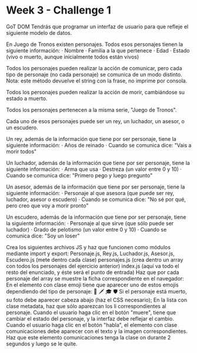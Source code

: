 # Week 3 - Challenge 1
GoT DOM
Tendrás que programar un interfaz de usuario para que refleje el siguiente modelo de datos.

En Juego de Tronos existen personajes. Todos esos personajes tienen la siguiente información: · Nombre · Familia a la que pertenece · Edad · Estado (vivo o muerto, aunque inicialmente todos están vivos)

Todos los personajes pueden realizar la acción de comunicar, pero cada tipo de personaje (no cada personaje) se comunica de un modo distinto. Nota: este método devuelve el string con la frase, no imprime por consola.

Todos los personajes pueden realizar la acción de morir, cambiándose su estado a muerto.

Todos los personajes pertenecen a la misma serie, "Juego de Tronos".

Cada uno de esos personajes puede ser un rey, un luchador, un asesor, o un escudero.

Un rey, además de la información que tiene por ser personaje, tiene la siguiente información: · Años de reinado · Cuando se comunica dice: "Vais a morir todos"

Un luchador, además de la información que tiene por ser personaje, tiene la siguiente información: · Arma que usa · Destreza (un valor entre 0 y 10) · Cuando se comunica dice: "Primero pego y luego pregunto"

Un asesor, además de la información que tiene por ser personaje, tiene la siguiente información: · Personaje al que asesora (que puede ser rey, luchador, asesor o escudero) · Cuando se comunica dice: "No sé por qué, pero creo que voy a morir pronto"

Un escudero, además de la información que tiene por ser personaje, tiene la siguiente información: · Personaje al que sirve (que sólo puede ser luchador) · Grado de pelotismo (un valor entre 0 y 10) · Cuando se comunica dice: "Soy un loser"

Crea los siguientes archivos JS y haz que funcionen como módulos mediante import y export:
Personaje.js, Rey.js, Luchador.js, Asesor.js, Escudero.js (mete dentro cada clase)
personajes.js (crea dentro un array con todos los personajes del ejercicio anterior)
index.js (aquí va todo el resto del enunciado, y éste será el punto de entrada)
Haz que por cada personaje del array se muestre la ficha correspondiente en el navegador:
En el elemento con clase emoji tiene que aparecer uno de estos emojis dependiendo del tipo de personaje: 👑 🗡 🎓 🛡
Si el personaje está muerto, su foto debe aparecer cabeza abajo (haz el CSS necesario);
En la lista con clase metadata, haz que sólo aparezcan los li correspondientes al personaje.
Cuando el usuario haga clic en el botón "muere", tiene que cambiar el estado del personaje, y la interfaz debe reflejar el cambio.
Cuando el usuario haga clic en el botón "habla", el elemento con clase comunicaciones debe aparecer con el texto y la imagen correspondientes. Haz que este elemento comunicaciones tenga la clase on durante 2 segundos y luego se le quite.